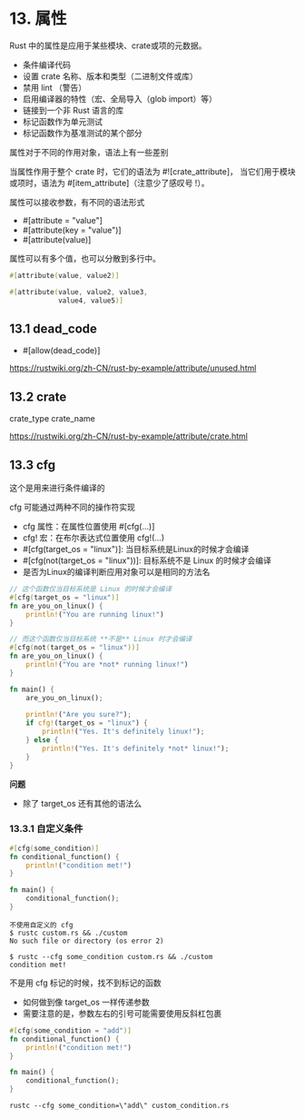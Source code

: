 # 13. 属性

Rust 中的属性是应用于某些模块、crate或项的元数据。

- 条件编译代码
- 设置 crate 名称、版本和类型（二进制文件或库）
- 禁用 lint （警告）
- 启用编译器的特性（宏、全局导入（glob import）等）
- 链接到一个非 Rust 语言的库
- 标记函数作为单元测试
- 标记函数作为基准测试的某个部分

属性对于不同的作用对象，语法上有一些差别

当属性作用于整个 crate 时，它们的语法为 #![crate_attribute]，
当它们用于模块 或项时，语法为 #[item_attribute]（注意少了感叹号 !）。

属性可以接收参数，有不同的语法形式

- #[attribute = "value"]
- #[attribute(key = "value")]
- #[attribute(value)]

属性可以有多个值，也可以分散到多行中。

```rust
#[attribute(value, value2)]

#[attribute(value, value2, value3,
            value4, value5)]

```

## 13.1 dead_code

- #[allow(dead_code)]

https://rustwiki.org/zh-CN/rust-by-example/attribute/unused.html

## 13.2 crate

crate_type 
crate_name 

https://rustwiki.org/zh-CN/rust-by-example/attribute/crate.html

## 13.3 cfg

这个是用来进行条件编译的

cfg 可能通过两种不同的操作符实现

- cfg 属性：在属性位置使用 #[cfg(...)]
- cfg! 宏：在布尔表达式位置使用 cfg!(...)
- #[cfg(target_os = "linux")]: 当目标系统是Linux的时候才会编译
- #[cfg(not(target_os = "linux"))]: 目标系统不是 Linux 的时候才会编译
- 是否为Linux的编译判断应用对象可以是相同的方法名



```rust 
// 这个函数仅当目标系统是 Linux 的时候才会编译
#[cfg(target_os = "linux")]
fn are_you_on_linux() {
    println!("You are running linux!")
}

// 而这个函数仅当目标系统 **不是** Linux 时才会编译
#[cfg(not(target_os = "linux"))]
fn are_you_on_linux() {
    println!("You are *not* running linux!")
}

fn main() {
    are_you_on_linux();
    
    println!("Are you sure?");
    if cfg!(target_os = "linux") {
        println!("Yes. It's definitely linux!");
    } else {
        println!("Yes. It's definitely *not* linux!");
    }
}

```
**问题**
- 除了 target_os 还有其他的语法么

### 13.3.1 自定义条件

```rust
#[cfg(some_condition)]
fn conditional_function() {
    println!("condition met!")
}

fn main() {
    conditional_function();
}

```

```shell
不使用自定义的 cfg
$ rustc custom.rs && ./custom
No such file or directory (os error 2)

$ rustc --cfg some_condition custom.rs && ./custom
condition met!

```

不是用 cfg 标记的时候，找不到标记的函数

- 如何做到像 target_os 一样传递参数
- 需要注意的是，参数左右的引号可能需要使用反斜杠包裹

```rust
#[cfg(some_condition = "add")]
fn conditional_function() {
    println!("condition met!")
}

fn main() {
    conditional_function();
}

```

```shell
rustc --cfg some_condition=\"add\" custom_condition.rs
```

